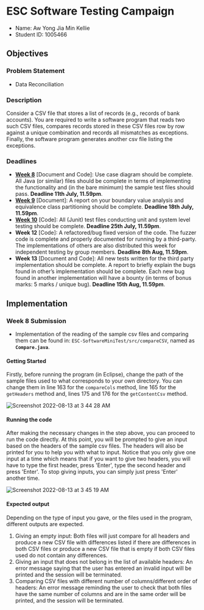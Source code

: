 # ESC Software Testing Campaign

* Name: Aw Yong Jia Min Kellie
* Student ID: 1005466

## Objectives

### Problem Statement
* Data Reconciliation

### Description

Consider a CSV file that stores a list of records (e.g., records of bank accounts).
You are required to write a software program that reads two such CSV files, compares records
stored in these CSV files row by row against a unique combination and records all mismatches
as exceptions. Finally, the software program generates another csv file listing the exceptions.

### Deadlines

* [**Week 8**](#Week-8-Submission) [Document and Code]: Use case diagram should be complete. All Java (or
similar) files should be complete in terms of implementing the functionality and (in the
bare minimum) the sample test files should pass. **Deadline 11th July, 11.59pm**.
* [**Week 9**](#Week-9-Submission) [Document]: A report on your boundary value analysis and equivalence class
partitioning should be complete. **Deadline 18th July, 11.59pm**.
* [**Week 10**](#Week-10-Submission) [Code]: All (Junit) test files conducting unit and system level testing should be
complete. **Deadline 25th July, 11.59pm**.
* **Week 12** [Code]: A refactored/bug fixed version of the code. The fuzzer code is
complete and properly documented for running by a third-party. The implementations of
others are also distributed this week for independent testing by group members.
**Deadline 8th Aug, 11.59pm**.
* **Week 13** [Document and Code]: All new tests written for the third party implementation
should be complete. A report to briefly explain the bugs found in other’s implementation
should be complete. Each new bug found in another implementation will have a bounty
(in terms of bonus marks: 5 marks / unique bug). **Deadline 15th Aug, 11.59pm**.

## Implementation

### Week 8 Submission
* Implementation of the reading of the sample csv files and comparing them can be found in: `ESC-SoftwareMiniTest/src/compareCSV`, named as **`Compare.java`**.
#### Getting Started
Firstly, before running the program (in Eclipse), change the path of the sample files used to what corresponds to your own directory. 
You can change them in line 163 for the `compareCols` method, line 165 for the `getHeaders` method and, lines 175 and 176 for the `getContentCsv` method.

![Screenshot 2022-08-13 at 3 44 28 AM](https://user-images.githubusercontent.com/98271835/184431873-2fa393fb-ab09-4eb3-9aaf-f91409652542.png)

#### Running the code
After making the necessary changes in the step above, you can proceed to run the code directly. At this point, you will be prompted to give an input based on the headers of the sample csv files. The headers will also be printed for you to help you with what to input.  Notice that you only give one input at a time which means that if you want to give two headers, you will have to type the first header, press 'Enter', type the second header and press 'Enter'. To stop giving inputs, you can simply just press 'Enter' another time.

![Screenshot 2022-08-13 at 3 45 19 AM](https://user-images.githubusercontent.com/98271835/184431984-5195c1de-0815-4d49-bee1-9015a130db7b.png)

#### Expected output
Depending on the type of input you gave, or the files used in the program, different outputs are expected.
1. Giving an empty input: Both files will just compare for all headers and produce a new CSV file with differences listed if there are differences in both CSV files or produce a new CSV file that is empty if both CSV files used do not contain any differences.
2. Giving an input that does not belong in the list of available headers: An error message saying that the user has entered an invalid input will be printed and the session will be terminated.
3. Comparing CSV files with different number of columns/different order of headers: An error message reminding the user to check that both files have the same number of columns and are in the same order will be printed, and the session will be terminated.
